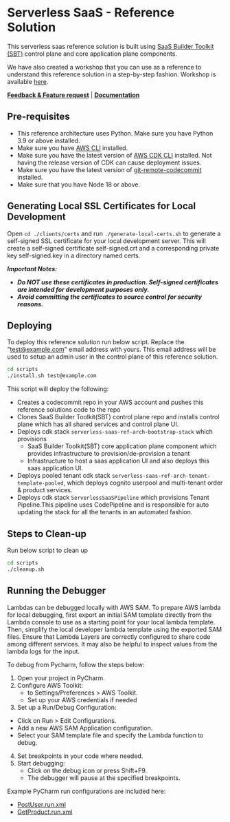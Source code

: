 # Serverless SaaS - Reference Solution

This serverless saas reference solution is built using [SaaS Builder Toolkit (SBT)](https://github.com/awslabs/sbt-aws) control plane and core application plane components.

We have also created a workshop that you can use as a reference to understand this reference solution in a step-by-step fashion. Workshop is available [here](https://github.com/aws-samples/aws-serverless-saas-workshop).

**[Feedback & Feature request](https://www.pulse.aws/survey/EHE3TICQ)** | **[Documentation](DOCUMENTATION.md)**

## Pre-requisites

- This reference architecture uses Python. Make sure you have Python 3.9 or above installed.
- Make sure you have [AWS CLI](https://docs.aws.amazon.com/cli/latest/userguide/cli-chap-install.html) installed.
- Make sure you have the latest version of [AWS CDK CLI](https://docs.aws.amazon.com/cdk/latest/guide/cli.html) installed. Not having the release version of CDK can cause deployment issues.
- Make sure you have the latest version of [git-remote-codecommit](https://docs.aws.amazon.com/codecommit/latest/userguide/setting-up-git-remote-codecommit.html) installed.
- Make sure that you have Node 18 or above.

## Generating Local SSL Certificates for Local Development
Open `cd ./clients/certs` and run `./generate-local-certs.sh` to generate a self-signed SSL certificate for your local development server.
This will create a self-signed certificate self-signed.crt and a corresponding private key self-signed.key in a directory named certs.

***Important Notes:***

- ***Do NOT use these certificates in production. Self-signed certificates are intended for development purposes only.***
- ***Avoid committing the certificates to source control for security reasons.***

## Deploying

To deploy this reference solution run below script. Replace the "test@example.com" email address with yours. This email address will be used to setup an admin user in the control plane of this reference solution.

```bash
cd scripts
./install.sh test@example.com
```

This script will deploy the following:

- Creates a codecommit repo in your AWS account and pushes this reference solutions code to the repo
- Clones SaaS Builder Toolkit(SBT) control plane repo and installs control plane which has all shared services and control plane UI.
- Deploys cdk stack `serverless-saas-ref-arch-bootstrap-stack` which provisions
  - SaaS Builder Toolkit(SBT) core application plane component which provides infrastructure to provision/de-provision a tenant
  - Infrastructure to host a saas application UI and also deploys this saas application UI.
- Deploys pooled tenant cdk stack `serverless-saas-ref-arch-tenant-template-pooled`, which deploys cognito userpool and multi-tenant order & product services.
- Deploys cdk stack `ServerlessSaaSPipeline` which provisions Tenant Pipeline.This pipeline uses CodePipeline and is responsible for auto updating the stack for all the tenants in an automated fashion.

## Steps to Clean-up

Run below script to clean up

```bash
cd scripts
./cleanup.sh
```

## Running the Debugger

Lambdas can be debugged locally with AWS SAM. To prepare AWS lambda for local debugging, first export an initial SAM template directly from the Lambda console to use as a starting point for your local lambda template. Then, simplify the local developer lambda template using the exported SAM files. Ensure that Lambda Layers are correctly configured to share code among different services. It may also be helpful to inspect values from the lambda logs for the input.

To debug from Pycharm, follow the steps below:

1. Open your project in PyCharm. 
2. Configure AWS Toolkit:
   - to Settings/Preferences > AWS Toolkit.
   - Set up your AWS credentials if needed
3.	Set up a Run/Debug Configuration:
   - Click on Run > Edit Configurations.
   - Add a new AWS SAM Application configuration.
   - Select your SAM template file and specify the Lambda function to debug. 
4. Set breakpoints in your code where needed. 
5. Start debugging:
   - Click on the debug icon or press Shift+F9. 
   - The debugger will pause at the specified breakpoints.

Example PyCharm run configurations are included here:
- [PostUser.run.xml](.run/%5BLocal%5D%20UserFunctionHandler%20-_%20Post.run.xml)
- [GetProduct.run.xml](.run/Dev%20-_%20Get%20Product.run.xml)